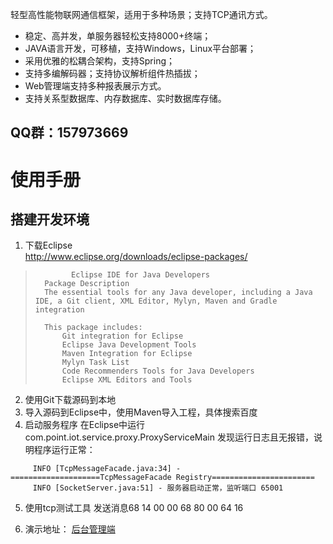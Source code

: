 

轻型高性能物联网通信框架，适用于多种场景；支持TCP通讯方式。 

- 稳定、高并发，单服务器轻松支持8000+终端； 
- JAVA语言开发，可移植，支持Windows，Linux平台部署； 
- 采用优雅的松耦合架构，支持Spring； 
- 支持多编解码器；支持协议解析组件热插拔； 
- Web管理端支持多种报表展示方式。 
- 支持关系型数据库、内存数据库、实时数据库存储。

QQ群：157973669
 ----------

# 使用手册 #
## 搭建开发环境 ##
1. 下载Eclipse  
	http://www.eclipse.org/downloads/eclipse-packages/

>             Eclipse IDE for Java Developers
> 		Package Description
> 		The essential tools for any Java developer, including a Java IDE, a Git client, XML Editor, Mylyn, Maven and Gradle integration
> 		
> 		This package includes:
> 			Git integration for Eclipse
> 			Eclipse Java Development Tools
> 			Maven Integration for Eclipse
> 			Mylyn Task List
> 			Code Recommenders Tools for Java Developers
> 			Eclipse XML Editors and Tools
2. 使用Git下载源码到本地
3. 导入源码到Eclipse中，使用Maven导入工程，具体搜索百度
4. 启动服务程序
	在Eclipse中运行com.point.iot.service.proxy.ProxyServiceMain
     发现运行日志且无报错，说明程序运行正常：
```
     INFO [TcpMessageFacade.java:34] - ====================TcpMessageFacade Registry=======================
     INFO [SocketServer.java:51] - 服务器启动正常，监听端口 65001
```
5. 使用tcp测试工具 发送消息68 14 00 00 68 80 00 64 16 



6. 演示地址：
    [后台管理端](https://gitee.com/pointiot/iot-remote)